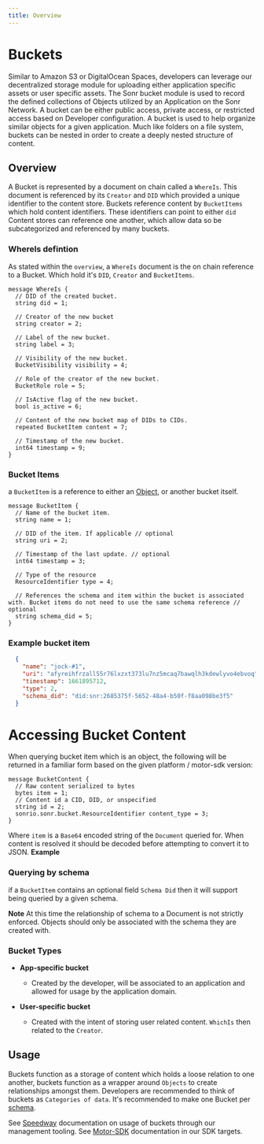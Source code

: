 ```yaml
---
title: Overview
---
```


# Buckets
Similar to Amazon S3 or DigitalOcean Spaces, developers can leverage our decentralized storage module for uploading either application specific assets or user specific assets. 
The Sonr bucket module is used to record the defined collections of Objects utilized by an Application on the Sonr Network. A bucket can be either public access, private access, or restricted access based on Developer configuration. A bucket is used to help organize similar objects for a given application. Much like folders on a file system, buckets can be nested in order to create a deeply nested structure of content.

## Overview
A Bucket is represented by a document on chain called a `WhereIs`. This document is referenced by its `Creator` and `DID` which provided a unique identifier to the content store. Buckets reference content by `BucketItems` which hold content identifiers. These identifiers can point to either `did` Content stores can reference one another, which allow data so be subcategorized and referenced by many buckets.

### WhereIs defintion
As stated within the `overview`, a `WhereIs` document is the on chain reference to a Bucket. Which hold it's `DID`, `Creator` and `BucketItems`.
```
message WhereIs {
  // DID of the created bucket.
  string did = 1;

  // Creator of the new bucket
  string creator = 2;

  // Label of the new bucket.
  string label = 3;

  // Visibility of the new bucket.
  BucketVisibility visibility = 4;

  // Role of the creator of the new bucket.
  BucketRole role = 5;

  // IsActive flag of the new bucket.
  bool is_active = 6;

  // Content of the new bucket map of DIDs to CIDs.
  repeated BucketItem content = 7;

  // Timestamp of the new bucket.
  int64 timestamp = 9;
}
```
### Bucket Items
a `BucketItem` is a reference to either an [Object](./objects.md), or another bucket itself.
```
message BucketItem {
  // Name of the bucket item.
  string name = 1;

  // DID of the item. If applicable // optional
  string uri = 2;

  // Timestamp of the last update. // optional
  int64 timestamp = 3;

  // Type of the resource
  ResourceIdentifier type = 4;

  // References the schema and item within the bucket is associated with. Bucket items do not need to use the same schema reference // optional
  string schema_did = 5;
}
```
### Example bucket item
```json
  {
    "name": "jock-#1",
    "uri": "afyreihfrzall55r76lxzxt373lu7nz5mcaq7bawqlh3kdewlyvo4ebvoq",
    "timestamp": 1661895712,
    "type": 2,
    "schema_did": "did:snr:2685375f-5652-48a4-b50f-f8aa098be3f5"
  }
```

# Accessing Bucket Content
When querying bucket item which is an object, the following will be returned in a familiar form based on the given platform / motor-sdk version:
```
message BucketContent {
  // Raw content serialized to bytes
  bytes item = 1;
  // Content id a CID, DID, or unspecified
  string id = 2;
  sonrio.sonr.bucket.ResourceIdentifier content_type = 3;
}
```
Where `item` is a `Base64` encoded string of the `Document` queried for. When content is resolved it should be decoded before attempting to convert it to JSON.
**Example**

### Querying by schema
if a `BucketItem` contains an optional field `Schema Did` then it will support being queried by a given schema.

**Note** At this time the relationship of schema to a Document is not strictly enforced. Objects should only be associated with the schema they are created with.
### Bucket Types

* **App-specific bucket** 
  - Created by the developer, will be associated to an application and allowed for usage by the application domain.

* **User-specific bucket**
  - Created with the intent of storing user related content. `WhichIs` then related to the `Creator`.

## Usage
Buckets function as a storage of content which holds a loose relation to one another, buckets function as a wrapper around `Objects` to create relationships amongst them. Developers are recommended to think of buckets as `Categories of data`. It's recommended to make one Bucket per [schema](./schemas.md). 

See [Speedway]() documentation on usage of buckets through our management tooling.
See [Motor-SDK](../motor-sdk/overview.md) documentation in our SDK targets.
